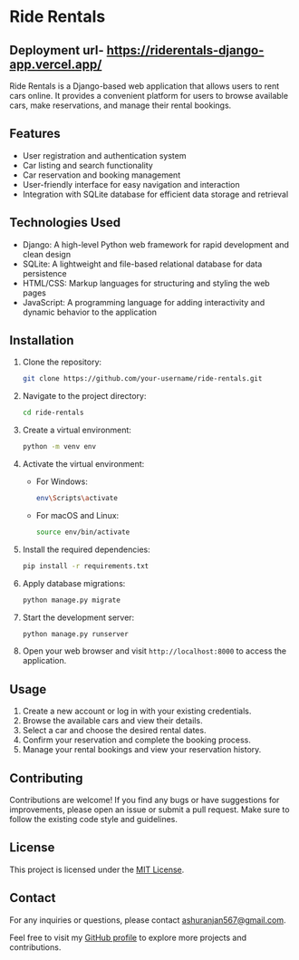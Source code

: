 # Ride Rentals
## Deployment url- https://riderentals-django-app.vercel.app/

Ride Rentals is a Django-based web application that allows users to rent cars online. It provides a convenient platform for users to browse available cars, make reservations, and manage their rental bookings.

## Features

- User registration and authentication system
- Car listing and search functionality
- Car reservation and booking management
- User-friendly interface for easy navigation and interaction
- Integration with SQLite database for efficient data storage and retrieval

## Technologies Used

- Django: A high-level Python web framework for rapid development and clean design
- SQLite: A lightweight and file-based relational database for data persistence
- HTML/CSS: Markup languages for structuring and styling the web pages
- JavaScript: A programming language for adding interactivity and dynamic behavior to the application

## Installation

1. Clone the repository:

   ```bash
   git clone https://github.com/your-username/ride-rentals.git
   ```

2. Navigate to the project directory:

   ```bash
   cd ride-rentals
   ```

3. Create a virtual environment:

   ```bash
   python -m venv env
   ```

4. Activate the virtual environment:

   - For Windows:
     ```bash
     env\Scripts\activate
     ```
   - For macOS and Linux:
     ```bash
     source env/bin/activate
     ```

5. Install the required dependencies:

   ```bash
   pip install -r requirements.txt
   ```

6. Apply database migrations:

   ```bash
   python manage.py migrate
   ```

7. Start the development server:

   ```bash
   python manage.py runserver
   ```

8. Open your web browser and visit `http://localhost:8000` to access the application.

## Usage

1. Create a new account or log in with your existing credentials.
2. Browse the available cars and view their details.
3. Select a car and choose the desired rental dates.
4. Confirm your reservation and complete the booking process.
5. Manage your rental bookings and view your reservation history.

## Contributing

Contributions are welcome! If you find any bugs or have suggestions for improvements, please open an issue or submit a pull request. Make sure to follow the existing code style and guidelines.

## License

This project is licensed under the [MIT License](LICENSE).

## Contact

For any inquiries or questions, please contact [ashuranjan567@gmail.com](mailto:ashuranjan567@gmail.com).

Feel free to visit my [GitHub profile](https://github.com/alwaysashutosh) to explore more projects and contributions.
